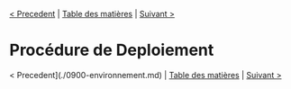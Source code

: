 [< Precedent](./0900-environnement.md) | [Table des matières](./9999-toc.md) | [Suivant >](./1100-activitesPeriodiques.md)

# Procédure de Deploiement


< Precedent](./0900-environnement.md) | [Table des matières](./9999-toc.md) | [Suivant >](./1100-activitesPeriodiques.md)
